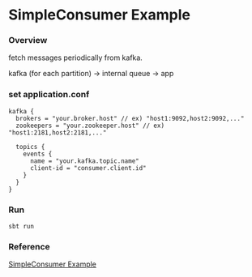 SimpleConsumer Example
=================

### Overview ###

fetch messages periodically from kafka.

kafka (for each partition) -> internal queue -> app

### set application.conf ###
    kafka {
      brokers = "your.broker.host" // ex) "host1:9092,host2:9092,..."
      zookeepers = "your.zookeeper.host" // ex) "host1:2181,host2:2181,..."

      topics {
        events {
          name = "your.kafka.topic.name"
          client-id = "consumer.client.id"
        }
      }
    }

### Run ###
    sbt run

### Reference ###
[SimpleConsumer Example](https://cwiki.apache.org/confluence/display/KAFKA/0.8.0+SimpleConsumer+Example)
